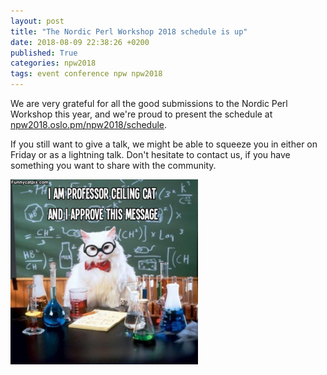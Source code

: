 ```yaml
---
layout: post
title: "The Nordic Perl Workshop 2018 schedule is up"
date: 2018-08-09 22:38:26 +0200
published: True
categories: npw2018
tags: event conference npw npw2018
---
```


We are very grateful for all the good submissions to the Nordic Perl Workshop
this year, and we're proud to present the schedule at
[npw2018.oslo.pm/npw2018/schedule](http://npw2018.oslo.pm/npw2018/schedule).

If you still want to give a talk, we might be able to squeeze you in either on
Friday or as a lightning talk. Don't hesitate to contact us, if you have
something you want to share with the community.

<img src="/images/professor-ceiling-cat-text_s.jpg" alt="">

